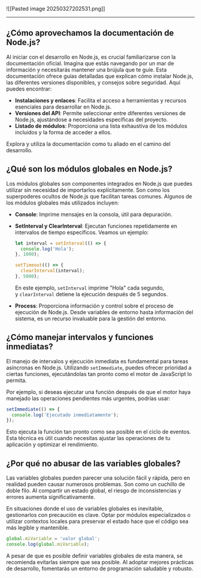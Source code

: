 ![[Pasted image 20250327202531.png]]

---
## ¿Cómo aprovechamos la documentación de Node.js?

Al iniciar con el desarrollo en Node.js, es crucial familiarizarse con la documentación oficial. Imagina que estás navegando por un mar de información y necesitarás mantener una brújula que te guíe. Esta documentación ofrece guías detalladas que explican cómo instalar Node.js, las diferentes versiones disponibles, y consejos sobre seguridad. Aquí puedes encontrar:

- **Instalaciones y enlaces**: Facilita el acceso a herramientas y recursos esenciales para desarrollar en Node.js.
- **Versiones del API**: Permite seleccionar entre diferentes versiones de Node.js, ajustándose a necesidades específicas del proyecto.
- **Listado de módulos**: Proporciona una lista exhaustiva de los módulos incluidos y la forma de acceder a ellos.

Explora y utiliza la documentación como tu aliado en el camino del desarrollo.

## ¿Qué son los módulos globales en Node.js?

Los módulos globales son componentes integrados en Node.js que puedes utilizar sin necesidad de importarlos explícitamente. Son como los superpoderes ocultos de Node.js que facilitan tareas comunes. Algunos de los módulos globales más utilizados incluyen:

- **Console**: Imprime mensajes en la consola, útil para depuración.
    
- **SetInterval y ClearInterval**: Ejecutan funciones repetidamente en intervalos de tiempo específicos. Veamos un ejemplo:
    
    ```javascript
    let interval = setInterval(() => {
      console.log('Hola');
    }, 1000);
    
    setTimeout(() => {
      clearInterval(interval);
    }, 5000);
    ```
    
    En este ejemplo, `setInterval` imprime "Hola" cada segundo, y `clearInterval` detiene la ejecución después de 5 segundos.
    
- **Process**: Proporciona información y control sobre el proceso de ejecución de Node.js. Desde variables de entorno hasta información del sistema, es un recurso invaluable para la gestión del entorno.
    

## ¿Cómo manejar intervalos y funciones inmediatas?

El manejo de intervalos y ejecución inmediata es fundamental para tareas asíncronas en Node.js. Utilizando `setImmediate`, puedes ofrecer prioridad a ciertas funciones, ejecutándolas tan pronto como el motor de JavaScript lo permita.

Por ejemplo, si deseas ejecutar una función después de que el motor haya manejado las operaciones pendientes más urgentes, podrías usar:

```javascript
setImmediate(() => {
  console.log('Ejecutado inmediatamente');
});
```

Esto ejecuta la función tan pronto como sea posible en el ciclo de eventos. Esta técnica es útil cuando necesitas ajustar las operaciones de tu aplicación y optimizar el rendimiento.

## ¿Por qué no abusar de las variables globales?

Las variables globales pueden parecer una solución fácil y rápida, pero en realidad pueden causar numerosos problemas. Son como un cuchillo de doble filo. Al compartir un estado global, el riesgo de inconsistencias y errores aumenta significativamente.

En situaciones donde el uso de variables globales es inevitable, gestionarlos con precaución es clave. Optar por módulos especializados o utilizar contextos locales para preservar el estado hace que el código sea más legible y mantenible.

```javascript
global.miVariable = 'valor global';
console.log(global.miVariable);
```

A pesar de que es posible definir variables globales de esta manera, se recomienda evitarlas siempre que sea posible. Al adoptar mejores prácticas de desarrollo, fomentarás un entorno de programación saludable y robusto.
